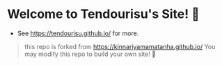 # Welcome to Tendourisu's Site! 🎉

- See <https://tendourisu.github.io/> for more.

> this repo is forked from <https://kinnariyamamatanha.github.io/>
> You may modify this repo to build your own site! 🥳
